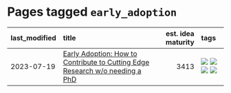 # Pages tagged `early_adoption`

|last_modified|title|est. idea maturity|tags
|:---|:---|---:|:---|
|2023-07-19|[Early Adoption: How to Contribute to Cutting Edge Research w/o needing a PhD](../early_adoption_and_fomo.md)|3413|[![](https://img.shields.io/badge/tag-career_advice-be4650)](../tags/career_advice.md) [![](https://img.shields.io/badge/tag-early_adoption-3f3dc3)](../tags/early_adoption.md) [![](https://img.shields.io/badge/tag-mentoring-cdef47)](../tags/mentoring.md) [![](https://img.shields.io/badge/tag-reddit-99b5f2)](../tags/reddit.md)|